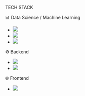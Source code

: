 TECH STACK

📊 Data Science / Machine Learning
- <img src="https://img.shields.io/badge/scikit--learn-F7931E?logo=scikit-learn&logoColor=FFFFFF&style=for-the-badge" />
- <img src="https://img.shields.io/badge/nltk-0266C8?logo=python&logoColor=FFFFFF&style=for-the-badge" />
- <img src="https://img.shields.io/badge/numpy-013243?logo=numpy&logoColor=FFFFFF&style=for-the-badge" />

⚙️ Backend
- <img src="https://img.shields.io/badge/django-092E20?logo=django&logoColor=FFFFFF&style=for-the-badge" />
- <img src="https://img.shields.io/badge/python-3776AB?logo=python&logoColor=FFFFFF&style=for-the-badge" />

🌐 Frontend
- <img src="https://img.shields.io/badge/angular-DD0031?logo=angular&logoColor=FFFFFF&style=for-the-badge" />
